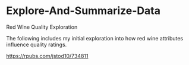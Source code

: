 # Explore-And-Summarize-Data
Red Wine Quality Exploration

The following includes my initial exploration into how red wine attributes influence quality ratings.

https://rpubs.com/jstod10/734811
